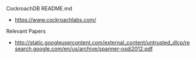 CockroachDB README.md

* https://www.cockroachlabs.com/


Relevant Papers
* http://static.googleusercontent.com/external_content/untrusted_dlcp/research.google.com/en/us/archive/spanner-osdi2012.pdf

